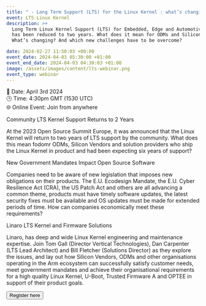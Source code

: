 ```yaml
---
title: " - Long Term Support (LTS) for the Linux Kernel : what’s changing now? - "
event: LTS Linux Kernel
description: >+
  Long Term Linux Kernel Support (LTS) for Embedded, Edge and Automotive devices
  has been reduced to two years. What does it mean for ODMs and Silicon Vendors?
  What’s changing? And which new challenges have to be overcome?

date: 2024-02-27 11:50:03 +00:00
event_date: 2024-04-03 05:30:00 +01:00
event_end_date: 2024-04-03 04:30:03 +01:00
image: /assets/images/content/lts-webinar.png
event_type: webinar
---
```

📆 Date: April 3rd 2024
<br>🕒 Time: 4:30pm GMT (1530 UTC)
<br>🌐 Online Event: Join from anywhere

Community LTS Kernel Support Returns to 2 Years 

At the 2023 Open Source Summit Europe, it was announced that the Linux Kernel will return to two years of LTS support by the community. What does this mean fodomr ODMs, Silicon Vendors and solution providers who ship the Linux Kernel in product and had been expecting six years of support?

New Government Mandates Impact Open Source Software

Companies need to be aware of new legislation that imposes new obligations on their products. The E.U. Ecodesign Mandate, the E.U. Cyber Resilience Act (CRA), the US Patch Act and others are all advancing a common theme, products must have timely software updates, the latest security fixes must be available and OS updates must be made for extended periods of time. How can companies economically meet these requirements?

Linaro LTS Kernel and Firmware Solutions

Linaro, has deep and wide Linux Kernel engineering and maintenance expertise. Join Tom Gall (Director Vertical Technologies), Dan Carpenter (LTS Lead Architect) and Bill Fletcher (Solutions Director) as they explore the issues, and lay out how Silicon Vendors, ODMs and other organisations operating in the Arm ecosystem can successfully satisfy customer needs, meet government mandates and achieve their organisational requirements for a high quality Linux Kernel, U-Boot, Trusted Firmware A and OPTEE in support of their product goals.

<form action="https://www.eventbrite.co.uk/e/long-term-support-lts-for-the-linux-kernel-whats-changing-now-tickets-856142694847?aff=oddtdtcreator">

<button type="submit">Register here</button>

</form>